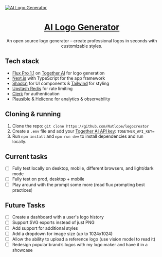 <a href="https://www.aigenlogo.io">
  <img alt="AI Logo Generator" src="./public/og-image.png">
  <h1 align="center">AI Logo Generator</h1>
</a>

<p align="center">
  An open source logo generator – create professional logos in seconds with customizable styles.
</p>

## Tech stack

- [Flux Pro 1.1](https://dub.sh/flux-playground) on [Together AI](https://dub.sh/together-ai) for logo generation
- [Next.js](https://nextjs.org/) with TypeScript for the app framework
- [Shadcn](https://ui.shadcn.com/) for UI components & [Tailwind](https://tailwindcss.com/) for styling
- [Upstash Redis](https://upstash.com/) for rate limiting
- [Clerk](https://clerk.com/) for authentication
- [Plausible](https://plausible.io/) & [Helicone](https://helicone.ai/) for analytics & observability

## Cloning & running

1. Clone the repo: `git clone https://github.com/Nutlope/logocreator`
2. Create a `.env` file and add your [Together AI API key](https://api.together.xyz/settings/api-keys): `TOGETHER_API_KEY=`
3. Run `npm install` and `npm run dev` to install dependencies and run locally.

## Current tasks

- [ ] Fully test locally on desktop, mobile, different browsers, and light/dark mode
- [ ] Fully test on prod, desktop + mobile
- [ ] Play around with the prompt some more (read flux prompting best practices)

## Future Tasks

- [ ] Create a dashboard with a user's logo history
- [ ] Support SVG exports instead of just PNG
- [ ] Add support for additional styles
- [ ] Add a dropdown for image size (up to 1024x1024)
- [ ] Allow the ability to upload a reference logo (use vision model to read it)
- [ ] Redesign popular brand’s logos with my logo maker and have it in a showcase
